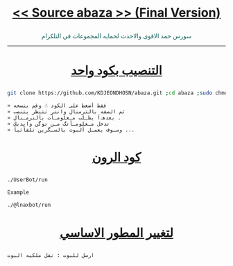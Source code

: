 # <p align="center" style="color:#cb3349" > [<< Source abaza >> (Final Version)](https://telegram.me/jjxxh)

<p align="center" style="color: #14635c;" > سورس حمد الاقوى والاحدث لحمايه المجموعات في التلكرام

***

# <p align="center" style="color: #14635c;" > [التنصيب بكود واحد](https://t.me/tft4t)
```sh
git clone https://github.com/KDJEONDHOSN/abaza.git ;cd abaza ;sudo chmod +x ins;sudo chmod +x run ;./run

```
```
» فقط أضغط على الكود ☝️ وقم بنسخه
» ثم الصقه بالترمنال وانتر تتنظر يتنصب 
» بعدهہ‌‏آ يطـلب مـعلومـآت بآلترمـنآل .
» تدخل مـعلومـآتگ مـن توگن وايديك 
» وسـوف يعمـل آلبوت بالسـگرين تلقآئيآ ...
```
# <p align="center" style="color: #14635c;" > [كود الرون](https://t.me/jjxxh)
```sh
./UserBot/run

Example

./@lnaxbot/run
```
# <p align="center" style="color: #14635c;" >  [لتغيير المطور الاساسي ](https://t.me/BBQQ8)
```sh
ارسل للبوت : نقل ملكيه البوت
```
